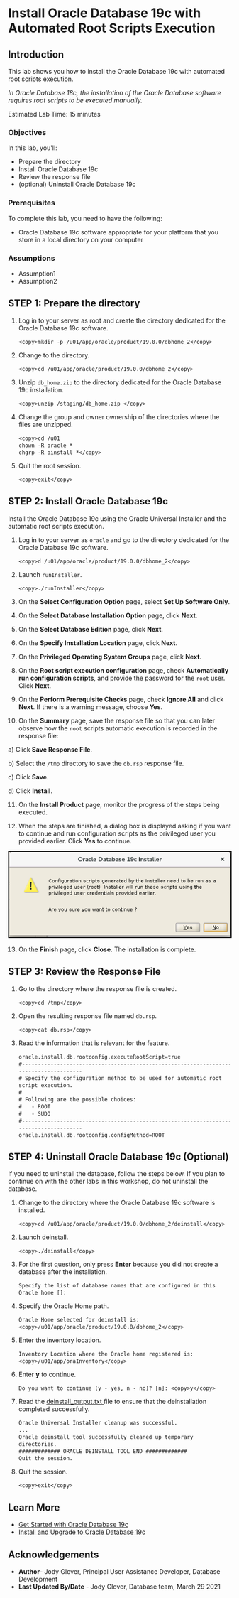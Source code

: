 
# Install Oracle Database 19c with Automated Root Scripts Execution

## Introduction

This lab shows you how to install the Oracle Database 19c with automated root scripts execution.

*In Oracle Database 18c, the installation of the Oracle Database software requires root scripts to be executed manually.*

Estimated Lab Time: 15 minutes

### Objectives

In this lab, you'll:

- Prepare the directory
- Install Oracle Database 19c
- Review the response file
- (optional) Uninstall Oracle Database 19c

### Prerequisites

To complete this lab, you need to have the following:

- Oracle Database 19c software appropriate for your platform that you store in a local directory on your computer

### Assumptions

- Assumption1
- Assumption2

## STEP 1: Prepare the directory

1. Log in to your server as root and create the directory dedicated for the Oracle Database 19c software.

    ```
    <copy>mkdir -p /u01/app/oracle/product/19.0.0/dbhome_2</copy>
    ```
2. Change to the directory.

    ```
    <copy>cd /u01/app/oracle/product/19.0.0/dbhome_2</copy>
    ```
3. Unzip `db_home.zip` to the directory dedicated for the Oracle Database 19c installation.

    ```
    <copy>unzip /staging/db_home.zip </copy>
    ```
4. Change the group and owner ownership of the directories where the files are unzipped.

    ```
    <copy>cd /u01
    chown -R oracle *
    chgrp -R oinstall *</copy>
    ```
5. Quit the root session.

    ```
    <copy>exit</copy>
    ```


## STEP 2: Install Oracle Database 19c

Install the Oracle Database 19c using the Oracle Universal Installer and the automatic root scripts execution.

1. Log in to your server as `oracle` and go to the directory dedicated for the Oracle Database 19c software.

    ```
    <copy>d /u01/app/oracle/product/19.0.0/dbhome_2</copy>
    ```
2. Launch `runInstaller`.

    ```
    <copy>./runInstaller</copy>
    ```
3. On the **Select Configuration Option** page, select **Set Up Software Only**.

4. On the **Select Database Installation Option** page, click **Next**.

5. On the **Select Database Edition** page, click **Next**.

6. On the **Specify Installation Location** page, click **Next**.

7. On the **Privileged Operating System Groups** page, click **Next**.

8. On the **Root script execution configuration** page, check **Automatically run configuration scripts**, and provide the password for the `root` user. Click **Next**.

9. On the **Perform Prerequisite Checks** page, check **Ignore All** and click **Next**. If there is a warning message, choose **Yes**.

10. On the **Summary** page, save the response file so that you can later observe how the `root` scripts automatic execution is recorded in the response file:

  a) Click **Save Response File**.  

  b) Select the `/tmp` directory to save the `db.rsp` response file.

  c) Click **Save**.

  d) Click **Install**.

11. On the **Install Product** page, monitor the progress of the steps being executed.

12. When the steps are finished, a dialog box is displayed asking if you want to continue and run configuration scripts as the privileged user you provided earlier. Click **Yes** to continue.

  ![Installation message](images/install-message.png)

13. On the **Finish** page, click **Close**. The installation is complete.


## STEP 3: Review the Response File

1. Go to the directory where the response file is created.

    ```
    <copy>cd /tmp</copy>
    ```
2. Open the resulting response file named `db.rsp`.

    ```
    <copy>cat db.rsp</copy>
    ```
3. Read the information that is relevant for the feature.

    ```
    oracle.install.db.rootconfig.executeRootScript=true
    #--------------------------------------------------------------------------------------
    # Specify the configuration method to be used for automatic root script execution.
    #
    # Following are the possible choices:
    #   - ROOT
    #   - SUDO
    #--------------------------------------------------------------------------------------
    oracle.install.db.rootconfig.configMethod=ROOT
    ```

## STEP 4: Uninstall Oracle Database 19c (Optional)

If you need to uninstall the database, follow the steps below. If you plan to continue on with the other labs in this workshop, do not uninstall the database.

1. Change to the directory where the Oracle Database 19c software is installed.

    ```
    <copy>cd /u01/app/oracle/product/19.0.0/dbhome_2/deinstall</copy>
    ```
2. Launch deinstall.

    ```
    <copy>./deinstall</copy>
    ```
3. For the first question, only press **Enter** because you did not create a database after the installation.

    ```
    Specify the list of database names that are configured in this Oracle home []:
    ```
4. Specify the Oracle Home path.

    ```
    Oracle Home selected for deinstall is: <copy>/u01/app/oracle/product/19.0.0/dbhome_2</copy>
    ```
5. Enter the inventory location.

    ```
    Inventory Location where the Oracle home registered is: <copy>/u01/app/oraInventory</copy>
    ```
6. Enter **y** to continue.

    ```
    Do you want to continue (y - yes, n - no)? [n]: <copy>y</copy>
    ```
7. Read the [deinstall_output.txt ](https://docs.oracle.com/en/database/oracle/oracle-database/19/tutorial-install-oracle-database-with-automatic-root-scripts-execution/files/deinstall_output.txt) file to ensure that the deinstallation completed successfully.

    ```
    Oracle Universal Installer cleanup was successful.
    ...
    Oracle deinstall tool successfully cleaned up temporary directories.
    ############# ORACLE DEINSTALL TOOL END #############
    Quit the session.
    ```
8. Quit the session.

    ```
    <copy>exit</copy>
    ```

## Learn More

- [Get Started with Oracle Database 19c](https://docs.oracle.com/en/database/oracle/oracle-database/19/)
- [Install and Upgrade to Oracle Database 19c](https://docs.oracle.com/en/database/oracle/oracle-database/19/install-and-upgrade.html)

## Acknowledgements

- **Author**- Jody Glover, Principal User Assistance Developer, Database Development
- **Last Updated By/Date** - Jody Glover, Database team, March 29 2021

